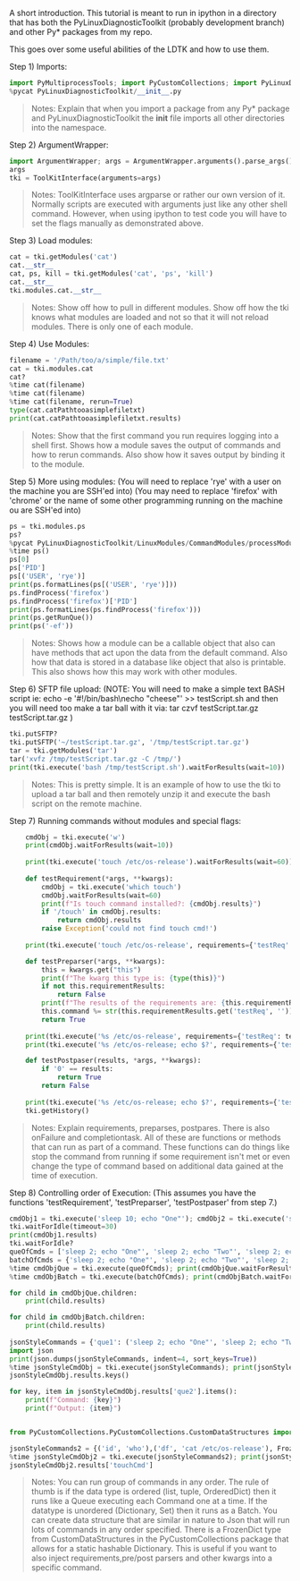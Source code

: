 A short introduction. This tutorial is meant to run in ipython in a directory that has both the 
PyLinuxDiagnosticToolkit (probably development branch) and other Py* packages from my repo. 

This goes over some useful abilities of the LDTK and how to use them.

Step 1) Imports:
```python
import PyMultiprocessTools; import PyCustomCollections; import PyLinuxDiagnosticToolKit; import PyLinuxDiagnosticToolkit; from ldtk import ToolKitInterface
%pycat PyLinuxDiagnosticToolkit/__init__.py
```

> Notes: Explain that when you import a package from any Py* package and PyLinuxDiagnosticToolkit the __init__ file 
imports all other directories into the namespace.

Step 2) ArgumentWrapper:

```python
import ArgumentWrapper; args = ArgumentWrapper.arguments().parse_args(); args.host = "127.0.0.1"; args.password = ""; args.username = "rye"; args.rootpwd = ""
args
tki = ToolKitInterface(arguments=args)
```


> Notes: ToolKitInterface uses argparse or rather our own version of it. Normally scripts are executed with arguments 
just like any other shell command. However, when using ipython to test code you will have to set the flags manually 
as demonstrated above.

Step 3) Load modules:

```python
cat = tki.getModules('cat')
cat.__str__
cat, ps, kill = tki.getModules('cat', 'ps', 'kill')
cat.__str__
tki.modules.cat.__str__
```


> Notes: Show off how to pull in different modules. Show off how the tki knows what modules are loaded and not so that 
it will not reload modules. There is only one of each module. 

Step 4) Use Modules:

```python
filename = '/Path/too/a/simple/file.txt'
cat = tki.modules.cat
cat?
%time cat(filename)
%time cat(filename)
%time cat(filename, rerun=True)
type(cat.catPathtooasimplefiletxt)
print(cat.catPathtooasimplefiletxt.results)
```


> Notes: Show that the first command you run requires logging into a shell first. Shows how a module saves the output 
of commands and how to rerun commands. Also show how it saves output by binding it to the module. 

Step 5) More using modules:
(You will need to replace 'rye' with a user on the machine you are SSH'ed into)
(You may need to replace 'firefox' with 'chrome' or the name of some other programming running on the machine ou are SSH'ed into)

```python
ps = tki.modules.ps
ps?
%pycat PyLinuxDiagnosticToolkit/LinuxModules/CommandModules/processModules/psmodule.py
%time ps()
ps[0]
ps['PID']
ps[('USER', 'rye')]
print(ps.formatLines(ps[('USER', 'rye')]))
ps.findProcess('firefox')
ps.findProcess('firefox')['PID']
print(ps.formatLines(ps.findProcess('firefox')))
print(ps.getRunQue())
print(ps('-ef'))
```

> Notes: Shows how a module can be a callable object that also can have methods that act upon the data from the default 
command. Also how that data is stored in a database like object that also is printable. This also shows how this may 
work with other modules. 

Step 6) SFTP file upload:
(NOTE: You will need to make a simple text BASH script ie: echo -e '#!/bin/bash\necho "cheese"' >> testScript.sh and then you will need too
make a tar ball with it via: tar czvf testScript.tar.gz testScript.tar.gz )

```python
tki.putSFTP?
tki.putSFTP('~/testScript.tar.gz', '/tmp/testScript.tar.gz')
tar = tki.getModules('tar')
tar('xvfz /tmp/testScript.tar.gz -C /tmp/')
print(tki.execute('bash /tmp/testScript.sh').waitForResults(wait=10))
```

> Notes: This is pretty simple. It is an example of how to use the tki to upload a tar ball and then remotely unzip it 
and execute the bash script on the remote machine.

Step 7) Running commands without modules and special flags:

```python
    cmdObj = tki.execute('w')
    print(cmdObj.waitForResults(wait=10))
    
    print(tki.execute('touch /etc/os-release').waitForResults(wait=60))
    
    def testRequirement(*args, **kwargs):
        cmdObj = tki.execute('which touch')
        cmdObj.waitForResults(wait=60)
        print(f"Is touch command installed?: {cmdObj.results}")
        if '/touch' in cmdObj.results:
            return cmdObj.results
        raise Exception('could not find touch cmd!')
        
    print(tki.execute('touch /etc/os-release', requirements={'testReq': testRequirement}).waitForResults(wait=60))

    def testPreparser(*args, **kwargs):
        this = kwargs.get("this")
        print(f"The kwarg this type is: {type(this)}")
        if not this.requirementResults:
            return False
        print(f"The results of the requirements are: {this.requirementResults}")
        this.command %= str(this.requirementResults.get('testReq', ''))
        return True
        
    print(tki.execute('%s /etc/os-release', requirements={'testReq': testRequirement}, preparser=testPreparser).waitForResults(wait=60))
    print(tki.execute('%s /etc/os-release; echo $?', requirements={'testReq': testRequirement}, preparser=testPreparser).waitForResults(wait=60))

    def testPostpaser(results, *args, **kwargs):
        if '0' == results:
            return True
        return False
        
    print(tki.execute('%s /etc/os-release; echo $?', requirements={'testReq': testRequirement}, preparser=testPreparser, postparser=testPostpaser).waitForResults(wait=60))
    tki.getHistory()
```

> Notes: Explain requirements, preparses, postpares. There is also onFailure and completiontask. All of these are functions
or methods that can run as part of a command. These functions can do things like stop the command from running if some 
requirement isn't met or even change the type of command based on additional data gained at the time of execution.


Step 8) Controlling order of Execution: 
(This assumes you have the functions 'testRequirement', 'testPreparser', 'testPostpaser' from step 7.)

```python
cmdObj1 = tki.execute('sleep 10; echo "One"'); cmdObj2 = tki.execute('sleep 10; echo "Two"'); cmdObj3 = tki.execute('sleep 10; echo "Three"')
tki.waitForIdle(timeout=30)
print(cmdObj1.results)
tki.waitForIdle?
queOfCmds = ['sleep 2; echo "One"', 'sleep 2; echo "Two"', 'sleep 2; echo "Three"']
batchOfCmds = {'sleep 2; echo "One"', 'sleep 2; echo "Two"', 'sleep 2; echo "Three"'}
%time cmdObjQue = tki.execute(queOfCmds); print(cmdObjQue.waitForResults(wait=30))
%time cmdObjBatch = tki.execute(batchOfCmds); print(cmdObjBatch.waitForResults(wait=30))

for child in cmdObjQue.children:
    print(child.results)

for child in cmdObjBatch.children:
    print(child.results)
    
jsonStyleCommands = {'que1': ('sleep 2; echo "One"', 'sleep 2; echo "Two"', 'sleep 2; echo "Three"'), 'que2': ('id', 'who', 'last'), 'que3': ('df', 'du /tmp', 'cat /etc/os-release')}
import json
print(json.dumps(jsonStyleCommands, indent=4, sort_keys=True))
%time jsonStyleCmdObj = tki.execute(jsonStyleCommands); print(jsonStyleCmdObj.waitForResults(wait=30))
jsonStyleCmdObj.results.keys()

for key, item in jsonStyleCmdObj.results['que2'].items():
    print(f"Command: {key}")
    print(f"Output: {item}")


from PyCustomCollections.PyCustomCollections.CustomDataStructures import FrozenDict

jsonStyleCommands2 = {('id', 'who'),('df', 'cat /etc/os-release'), FrozenDict({'sleep1': 'sleep 2; echo "One"', 'sleep2': 'sleep 2; echo "Two"', 'sleep3': 'sleep 2; echo "Three"'}), FrozenDict({'command': '%s  /etc/os-release; echo $?', 'commandKey': 'touchCmd', 'requirements': FrozenDict({'testReq': testRequirement}), 'preparser': testPreparser, 'postparser': testPostpaser})}
%time jsonStyleCmdObj2 = tki.execute(jsonStyleCommands2); print(jsonStyleCmdObj2.waitForResults(wait=30))
jsonStyleCmdObj2.results['touchCmd']
```
    
> Notes: You can run group of commands in any order. The rule of thumb is if the data type is ordered (list, tuple, 
OrderedDict) then it runs like a Queue executing each Command one at a time. If the datatype is unordered (Dictionary, 
Set) then it runs as a Batch. You can create data structure that are similar in nature to Json that will run lots of 
commands in any order specified. There is a FrozenDict type from CustomDataStructures in the PyCustomCollections package
that allows for a static hashable Dictionary. This is useful if you want to also inject requirements,pre/post parsers 
and other kwargs into a specific command. 
